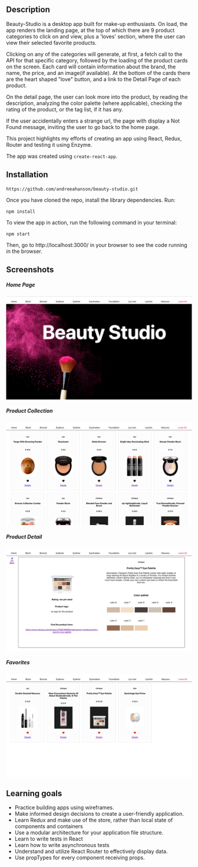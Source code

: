 ## Description

Beauty-Studio is a desktop app built for make-up enthusiasts. On load, the app renders the landing page, at the top of which there are 9 product categories to click on and view, plus a 'loves' section, where the user can view their selected favorite products.

Clicking on any of the categories will generate, at first, a fetch call to the API for that specific category, followed by the loading of the product cards on the screen. Each card will contain information about the brand, the name, the price, and an image(if available). At the bottom of the cards there are the heart shaped "love" button, and a link to the Detail Page of each product. 

On the detail page, the user can look more into the product, by reading the description, analyzing the color palette (where applicable), checking the rating of the product, or the tag list, if it has any.

If the user accidentally enters a strange url, the page with display a Not Found message, inviting the user to go back to the home page.

This project highlights my efforts of creating an app using React, Redux, Router and testing it using Enzyme.

The app was created using `create-react-app`.


## Installation

```
https://github.com/andreeahanson/beauty-studio.git
```
Once you have cloned the repo, install the library dependencies. Run:

```
npm install
```
To view the app in action, run the following command in your terminal:

```
npm start
```
Then, go to http://localhost:3000/ in your browser to see the code running in the browser.


## Screenshots

##### Home Page
![Home Page](https://github.com/andreeahanson/beauty-studio/blob/master/src/images/Home%20Page.png)

##### Product Collection
![Product Collection](https://github.com/andreeahanson/beauty-studio/blob/master/src/images/Product%20Collection.png)

##### Product Detail
![Product Detail](https://github.com/andreeahanson/beauty-studio/blob/master/src/images/Product%20Detail%20Page.png)

##### Favorites
![Favorites](https://github.com/andreeahanson/beauty-studio/blob/master/src/images/Favorites.png)


## Learning goals

- Practice building apps using wireframes.
- Make informed design decisions to create a user-friendly application.
- Learn Redux and make use of the store, rather than local state of components and containers
- Use a modular architecture for your application file structure.
- Learn to write tests in React
- Learn how to write asynchronous tests
- Understand and utilize React Router to effectively display data.
- Use propTypes for every component receiving props.
